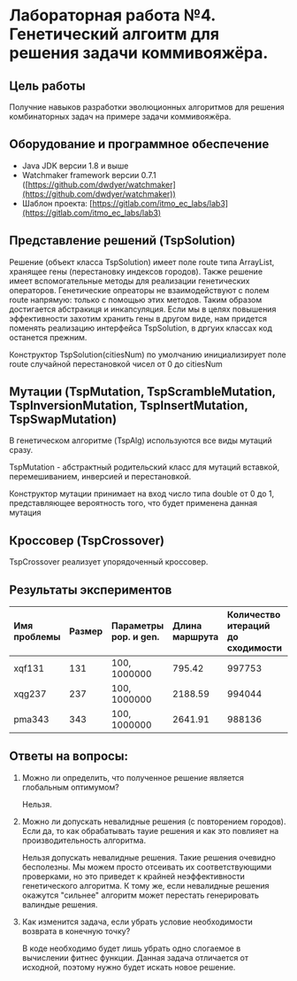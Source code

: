 # Лабораторная работа №4. Генетический алгоитм для решения задачи коммивояжёра.

## Цель работы
Получние навыков разработки эволюционных алгоритмов для решения комбинаторных задач на примере задачи коммивояжёра.

<!-- 
## Задачи
* Реализовать Tsp
 -->

## Оборудование и программное обеспечение
- Java JDK версии 1.8 и выше
- Watchmaker framework версии 0.7.1 ([https://github.com/dwdyer/watchmaker](https://github.com/dwdyer/watchmaker))
- Шаблон проекта: [https://gitlab.com/itmo_ec_labs/lab3](https://gitlab.com/itmo_ec_labs/lab3)


## Представление решений (TspSolution)
Решение (объект класса TspSolution) имеет поле route типа ArrayList<Integer>, хранящее гены (перестановку индексов городов). Также решение имеет вспомогательные методы для реализации генетических операторов. Генетические опреаторы не взаимодействуют с полем route напрямую: только с помощью этих методов. Таким образом достигается абстракиця и инкапсуляция. Если мы в целях повышения эффективности захотим хранить гены в другом виде, нам придется поменять реализацию интерфейса TspSolution, в дргуих классах код останется прежним.
<br>

Конструктор TspSolution(citiesNum) по умолчанию инициализирует поле route случайной перестановкой чисел от 0 до citiesNum

## Мутации (TspMutation, TspScrambleMutation, TspInversionMutation, TspInsertMutation, TspSwapMutation)

В генетическом алгоритме (TspAlg) используются все виды мутаций сразу.

TspMutation - абстрактный родительский класс для мутаций вставкой, перемешиванием, инверсией и перестановкой.

Конструктор мутации принимает на вход число типа double от 0 до 1, представляющее вероятность того, что будет применена данная мутация

## Кроссовер (TspCrossover)

TspCrossover реализует упорядоченный кроссовер.

<!-- 
дополнить кроссовер
-->

<!--
Пояснить параметры
-->

## Результаты экспериментов

| Имя проблемы | Размер | Параметры pop. и gen. | Длина маршрута | Количество итераций до сходимости | Оптимальный маршрут |
| :----------- | :----- | :-------------------- | :------------- | :-------------------------------- | :------------------ |
| xqf131       | 131    | 100, 1000000          | 795.42         | 997753                            | 564                 |
| xqg237       | 237    | 100, 1000000          | 2188.59        | 994044                            | 1019                |
| pma343       | 343    | 100, 1000000          | 2641.91        | 988136                            | 1368                |


## Ответы на вопросы:

1. Можно ли определить, что полученное решение является глобальным оптимумом?

    Нельзя.

2. Можно ли допускать невалидные решения (с повторением городов). Если да, то как обрабатывать тауие решения и как это повлияет на производительность алгоритма.

    Нельзя допускать невалидные решения. Такие решения очевидно бесполезны. Мы можем просто отсеивать их соответствующими проверками, но это приведет к крайней неэффективности генетического алгоритма. К тому же, если невалидные решения окажутся "сильнее" алгоритм может перестать генерировать валиндые решения.

3. Как изменится задача, если убрать условие необходимости возврата в конечную точку?

    В коде необходимо будет лишь убрать одно слогаемое в вычислении фитнес функции. Данная задача отличается от исходной, поэтому нужно будет искать новое решение.